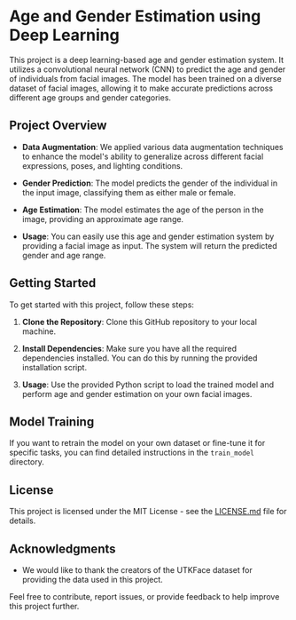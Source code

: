 # Age and Gender Estimation using Deep Learning

This project is a deep learning-based age and gender estimation system. It utilizes a convolutional neural network (CNN) to predict the age and gender of individuals from facial images. The model has been trained on a diverse dataset of facial images, allowing it to make accurate predictions across different age groups and gender categories.

## Project Overview

- **Data Augmentation**: We applied various data augmentation techniques to enhance the model's ability to generalize across different facial expressions, poses, and lighting conditions.

- **Gender Prediction**: The model predicts the gender of the individual in the input image, classifying them as either male or female.

- **Age Estimation**: The model estimates the age of the person in the image, providing an approximate age range.

- **Usage**: You can easily use this age and gender estimation system by providing a facial image as input. The system will return the predicted gender and age range.

## Getting Started

To get started with this project, follow these steps:

1. **Clone the Repository**: Clone this GitHub repository to your local machine.

2. **Install Dependencies**: Make sure you have all the required dependencies installed. You can do this by running the provided installation script.

3. **Usage**: Use the provided Python script to load the trained model and perform age and gender estimation on your own facial images.

## Model Training

If you want to retrain the model on your own dataset or fine-tune it for specific tasks, you can find detailed instructions in the `train_model` directory.

## License

This project is licensed under the MIT License - see the [LICENSE.md](LICENSE.md) file for details.

## Acknowledgments

- We would like to thank the creators of the UTKFace dataset for providing the data used in this project.

Feel free to contribute, report issues, or provide feedback to help improve this project further.

